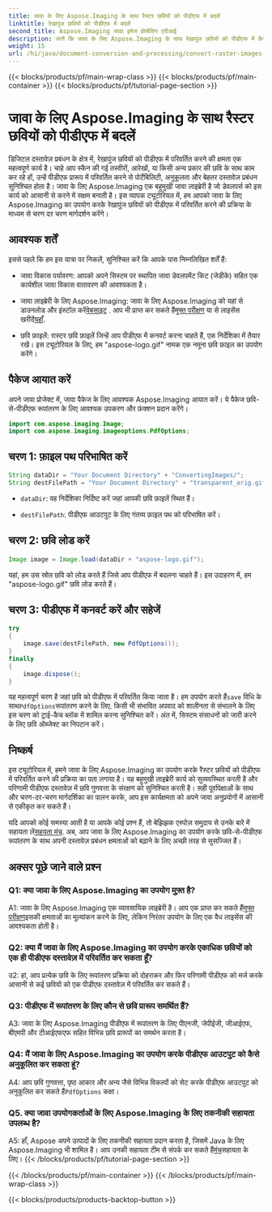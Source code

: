 ```yaml
---
title: जावा के लिए Aspose.Imaging के साथ रैस्टर छवियों को पीडीएफ में बदलें
linktitle: रेखापुंज छवियों को पीडीएफ में बदलें
second_title: Aspose.Imaging जावा इमेज प्रोसेसिंग एपीआई
description: जानें कि जावा के लिए Aspose.Imaging के साथ रेखापुंज छवियों को पीडीएफ में कैसे परिवर्तित करें। उच्च गुणवत्ता वाले परिणामों के लिए सरल कदम।
weight: 15
url: /hi/java/document-conversion-and-processing/convert-raster-images-to-pdf/
---
```


{{< blocks/products/pf/main-wrap-class >}}
{{< blocks/products/pf/main-container >}}
{{< blocks/products/pf/tutorial-page-section >}}

# जावा के लिए Aspose.Imaging के साथ रैस्टर छवियों को पीडीएफ में बदलें

डिजिटल दस्तावेज़ प्रबंधन के क्षेत्र में, रेखापुंज छवियों को पीडीएफ में परिवर्तित करने की क्षमता एक महत्वपूर्ण कार्य है। चाहे आप स्कैन की गई तस्वीरों, आरेखों, या किसी अन्य प्रकार की छवि के साथ काम कर रहे हों, उन्हें पीडीएफ प्रारूप में परिवर्तित करने से पोर्टेबिलिटी, अनुकूलता और बेहतर दस्तावेज़ प्रबंधन सुनिश्चित होता है। जावा के लिए Aspose.Imaging एक बहुमुखी जावा लाइब्रेरी है जो डेवलपर्स को इस कार्य को आसानी से करने में सक्षम बनाती है। इस व्यापक ट्यूटोरियल में, हम आपको जावा के लिए Aspose.Imaging का उपयोग करके रेखापुंज छवियों को पीडीएफ में परिवर्तित करने की प्रक्रिया के माध्यम से चरण दर चरण मार्गदर्शन करेंगे।

## आवश्यक शर्तें

इससे पहले कि हम इस यात्रा पर निकलें, सुनिश्चित करें कि आपके पास निम्नलिखित शर्तें हैं:

- जावा विकास पर्यावरण: आपको अपने सिस्टम पर स्थापित जावा डेवलपमेंट किट (जेडीके) सहित एक कार्यशील जावा विकास वातावरण की आवश्यकता है।

-  जावा लाइब्रेरी के लिए Aspose.Imaging: जावा के लिए Aspose.Imaging को यहां से डाउनलोड और इंस्टॉल करें[वेबसाइट](https://releases.aspose.com/imaging/java/) . आप भी प्राप्त कर सकते हैं[मुफ्त परीक्षण](https://releases.aspose.com/) या से लाइसेंस खरीदें[यहाँ](https://purchase.aspose.com/buy).

- छवि फ़ाइलें: रास्टर छवि फ़ाइलें जिन्हें आप पीडीएफ में कनवर्ट करना चाहते हैं, एक निर्देशिका में तैयार रखें। इस ट्यूटोरियल के लिए, हम "aspose-logo.gif" नामक एक नमूना छवि फ़ाइल का उपयोग करेंगे।

## पैकेज आयात करें

अपने जावा प्रोजेक्ट में, जावा पैकेज के लिए आवश्यक Aspose.Imaging आयात करें। ये पैकेज छवि-से-पीडीएफ रूपांतरण के लिए आवश्यक उपकरण और फ़ंक्शन प्रदान करेंगे।

```java
import com.aspose.imaging.Image;
import com.aspose.imaging.imageoptions.PdfOptions;
```

## चरण 1: फ़ाइल पथ परिभाषित करें

```java
String dataDir = "Your Document Directory" + "ConvertingImages/";
String destFilePath = "Your Document Directory" + "transparent_orig.gif.pdf";
```

- `dataDir`: वह निर्देशिका निर्दिष्ट करें जहां आपकी छवि फ़ाइलें स्थित हैं।

- `destFilePath`: पीडीएफ आउटपुट के लिए गंतव्य फ़ाइल पथ को परिभाषित करें।

## चरण 2: छवि लोड करें

```java
Image image = Image.load(dataDir + "aspose-logo.gif");
```

यहां, हम उस स्रोत छवि को लोड करते हैं जिसे आप पीडीएफ में बदलना चाहते हैं। इस उदाहरण में, हम "aspose-logo.gif" छवि लोड करते हैं।

## चरण 3: पीडीएफ में कनवर्ट करें और सहेजें

```java
try
{
    image.save(destFilePath, new PdfOptions());
}
finally
{
    image.dispose();
}
```

 यह महत्वपूर्ण चरण है जहां छवि को पीडीएफ में परिवर्तित किया जाता है। हम उपयोग करते हैं`save` विधि के साथ`PdfOptions`रूपांतरण करने के लिए. किसी भी संभावित अपवाद को शालीनता से संभालने के लिए इस चरण को ट्राई-कैच ब्लॉक में शामिल करना सुनिश्चित करें। अंत में, सिस्टम संसाधनों को जारी करने के लिए छवि ऑब्जेक्ट का निपटान करें।

## निष्कर्ष

इस ट्यूटोरियल में, हमने जावा के लिए Aspose.Imaging का उपयोग करके रैस्टर छवियों को पीडीएफ में परिवर्तित करने की प्रक्रिया का पता लगाया है। यह बहुमुखी लाइब्रेरी कार्य को सुव्यवस्थित करती है और परिणामी पीडीएफ दस्तावेज़ में छवि गुणवत्ता के संरक्षण को सुनिश्चित करती है। सही पूर्वापेक्षाओं के साथ और चरण-दर-चरण मार्गदर्शिका का पालन करके, आप इस कार्यक्षमता को अपने जावा अनुप्रयोगों में आसानी से एकीकृत कर सकते हैं।

 यदि आपको कोई समस्या आती है या आपके कोई प्रश्न हैं, तो बेझिझक एस्पोज़ समुदाय से उनके बारे में सहायता लें[सहयता मंच](https://forum.aspose.com/). अब, आप जावा के लिए Aspose.Imaging का उपयोग करके छवि-से-पीडीएफ रूपांतरण के साथ अपनी दस्तावेज़ प्रबंधन क्षमताओं को बढ़ाने के लिए अच्छी तरह से सुसज्जित हैं।

## अक्सर पूछे जाने वाले प्रश्न

### Q1: क्या जावा के लिए Aspose.Imaging का उपयोग मुफ़्त है?

 A1: जावा के लिए Aspose.Imaging एक व्यावसायिक लाइब्रेरी है। आप एक प्राप्त कर सकते हैं[मुफ्त परीक्षण](https://releases.aspose.com/)इसकी क्षमताओं का मूल्यांकन करने के लिए, लेकिन निरंतर उपयोग के लिए एक वैध लाइसेंस की आवश्यकता होती है।

### Q2: क्या मैं जावा के लिए Aspose.Imaging का उपयोग करके एकाधिक छवियों को एक ही पीडीएफ दस्तावेज़ में परिवर्तित कर सकता हूँ?

उ2: हां, आप प्रत्येक छवि के लिए रूपांतरण प्रक्रिया को दोहराकर और फिर परिणामी पीडीएफ को मर्ज करके आसानी से कई छवियों को एक पीडीएफ दस्तावेज़ में परिवर्तित कर सकते हैं।

### Q3: पीडीएफ में रूपांतरण के लिए कौन से छवि प्रारूप समर्थित हैं?

A3: जावा के लिए Aspose.Imaging पीडीएफ में रूपांतरण के लिए पीएनजी, जेपीईजी, जीआईएफ, बीएमपी और टीआईएफएफ सहित विभिन्न छवि प्रारूपों का समर्थन करता है।

### Q4: मैं जावा के लिए Aspose.Imaging का उपयोग करके पीडीएफ आउटपुट को कैसे अनुकूलित कर सकता हूं?

 A4: आप छवि गुणवत्ता, पृष्ठ आकार और अन्य जैसे विभिन्न विकल्पों को सेट करके पीडीएफ आउटपुट को अनुकूलित कर सकते हैं`PdfOptions` कक्षा।

### Q5. क्या जावा उपयोगकर्ताओं के लिए Aspose.Imaging के लिए तकनीकी सहायता उपलब्ध है?

 A5: हाँ, Aspose अपने उत्पादों के लिए तकनीकी सहायता प्रदान करता है, जिसमें Java के लिए Aspose.Imaging भी शामिल है। आप उनकी सहायता टीम से संपर्क कर सकते हैं[मंच](https://forum.aspose.com/)सहायता के लिए।
{{< /blocks/products/pf/tutorial-page-section >}}

{{< /blocks/products/pf/main-container >}}
{{< /blocks/products/pf/main-wrap-class >}}

{{< blocks/products/products-backtop-button >}}

